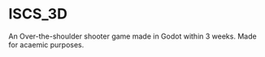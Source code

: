 # ISCS_3D
An Over-the-shoulder shooter game made in Godot within 3 weeks. Made for acaemic purposes.
